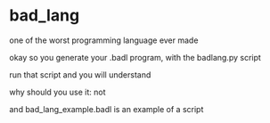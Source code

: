 # bad_lang
one of the worst programming language ever made

okay so you generate your .badl program, with the badlang.py script

run that script and you will understand

why should you use it: not

and bad_lang_example.badl is an example of a script
